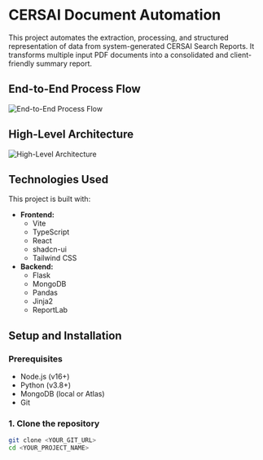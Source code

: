 # CERSAI Document Automation

This project automates the extraction, processing, and structured representation of data from system-generated CERSAI Search Reports. It transforms multiple input PDF documents into a consolidated and client-friendly summary report.

## End-to-End Process Flow

![End-to-End Process Flow](https://storage.googleapis.com/project-mgmt-_tool_bucket/73523707-c230-4325-83f5-197e3ac592e3.png)

## High-Level Architecture

![High-Level Architecture](https://storage.googleapis.com/project-mgmt-tool_bucket/a0d0d625-f705-4ac4-8b63-8a3c051e5e66.png)

## Technologies Used

This project is built with:
* **Frontend:**
    * Vite
    * TypeScript
    * React
    * shadcn-ui
    * Tailwind CSS
* **Backend:**
    * Flask
    * MongoDB
    * Pandas
    * Jinja2
    * ReportLab

## Setup and Installation

### Prerequisites

* Node.js (v16+)
* Python (v3.8+)
* MongoDB (local or Atlas)
* Git

### 1. Clone the repository

```sh
git clone <YOUR_GIT_URL>
cd <YOUR_PROJECT_NAME>
